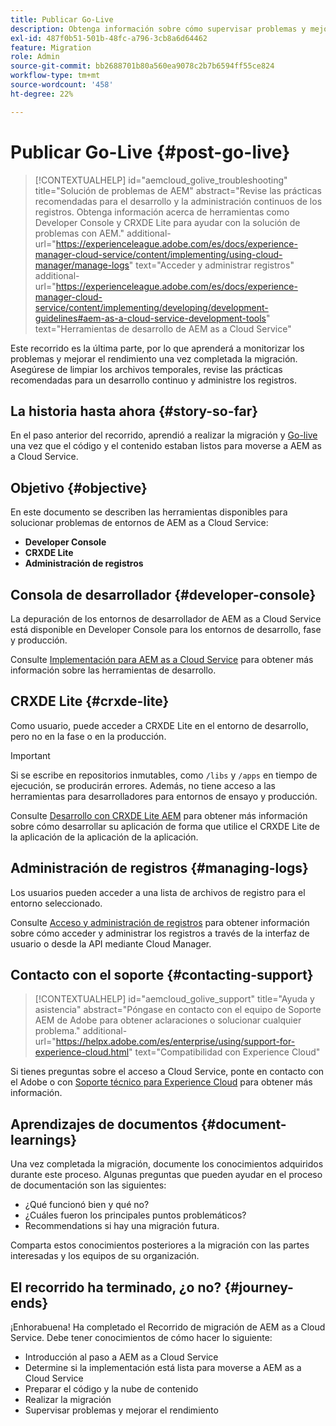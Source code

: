 ```yaml
---
title: Publicar Go-Live
description: Obtenga información sobre cómo supervisar problemas y mejorar el rendimiento.
exl-id: 487f0b51-501b-48fc-a796-3cb8a6d64462
feature: Migration
role: Admin
source-git-commit: bb2688701b80a560ea9078c2b7b6594ff55ce824
workflow-type: tm+mt
source-wordcount: '458'
ht-degree: 22%

---
```


# Publicar Go-Live {#post-go-live}

>[!CONTEXTUALHELP]
>id="aemcloud_golive_troubleshooting"
>title="Solución de problemas de AEM"
>abstract="Revise las prácticas recomendadas para el desarrollo y la administración continuos de los registros. Obtenga información acerca de herramientas como Developer Console y CRXDE Lite para ayudar con la solución de problemas con AEM."
>additional-url="https://experienceleague.adobe.com/es/docs/experience-manager-cloud-service/content/implementing/using-cloud-manager/manage-logs" text="Acceder y administrar registros"
>additional-url="https://experienceleague.adobe.com/es/docs/experience-manager-cloud-service/content/implementing/developing/development-guidelines#aem-as-a-cloud-service-development-tools" text="Herramientas de desarrollo de AEM as a Cloud Service"

Este recorrido es la última parte, por lo que aprenderá a monitorizar los problemas y mejorar el rendimiento una vez completada la migración. Asegúrese de limpiar los archivos temporales, revise las prácticas recomendadas para un desarrollo continuo y administre los registros.

## La historia hasta ahora {#story-so-far}

En el paso anterior del recorrido, aprendió a realizar la migración y [Go-live](/help/journey-migration/go-live.md) una vez que el código y el contenido estaban listos para moverse a AEM as a Cloud Service.

## Objetivo {#objective}

En este documento se describen las herramientas disponibles para solucionar problemas de entornos de AEM as a Cloud Service:

* **Developer Console**
* **CRXDE Lite**
* **Administración de registros**

## Consola de desarrollador {#developer-console}

La depuración de los entornos de desarrollador de AEM as a Cloud Service está disponible en Developer Console para los entornos de desarrollo, fase y producción.

Consulte [Implementación para AEM as a Cloud Service](/help/implementing/developing/introduction/development-guidelines.md#aem-as-a-cloud-service-development-tools) para obtener más información sobre las herramientas de desarrollo.

## CRXDE Lite {#crxde-lite}

Como usuario, puede acceder a CRXDE Lite en el entorno de desarrollo, pero no en la fase o en la producción.

>[!IMPORTANT]
>Si se escribe en repositorios inmutables, como `/libs` y `/apps` en tiempo de ejecución, se producirán errores. Además, no tiene acceso a las herramientas para desarrolladores para entornos de ensayo y producción.

Consulte [Desarrollo con CRXDE Lite AEM](/help/implementing/developing/tools/crxde.md) para obtener más información sobre cómo desarrollar su aplicación de forma que utilice el CRXDE Lite de la aplicación de la aplicación de la aplicación.

## Administración de registros {#managing-logs}

Los usuarios pueden acceder a una lista de archivos de registro para el entorno seleccionado.

Consulte [Acceso y administración de registros](/help/implementing/cloud-manager/manage-logs.md) para obtener información sobre cómo acceder y administrar los registros a través de la interfaz de usuario o desde la API mediante Cloud Manager.

## Contacto con el soporte {#contacting-support}

>[!CONTEXTUALHELP]
>id="aemcloud_golive_support"
>title="Ayuda y asistencia"
>abstract="Póngase en contacto con el equipo de Soporte AEM de Adobe para obtener aclaraciones o solucionar cualquier problema."
>additional-url="https://helpx.adobe.com/es/enterprise/using/support-for-experience-cloud.html" text="Compatibilidad con Experience Cloud"

Si tienes preguntas sobre el acceso a Cloud Service, ponte en contacto con el Adobe o con [Soporte técnico para Experience Cloud](https://helpx.adobe.com/es/enterprise/using/support-for-experience-cloud.html) para obtener más información.

## Aprendizajes de documentos {#document-learnings}

Una vez completada la migración, documente los conocimientos adquiridos durante este proceso. Algunas preguntas que pueden ayudar en el proceso de documentación son las siguientes:

* ¿Qué funcionó bien y qué no?
* ¿Cuáles fueron los principales puntos problemáticos?
* Recommendations si hay una migración futura.

Comparta estos conocimientos posteriores a la migración con las partes interesadas y los equipos de su organización.

## El recorrido ha terminado, ¿o no? {#journey-ends}

¡Enhorabuena! Ha completado el Recorrido de migración de AEM as a Cloud Service. Debe tener conocimientos de cómo hacer lo siguiente:

* Introducción al paso a AEM as a Cloud Service
* Determine si la implementación está lista para moverse a AEM as a Cloud Service
* Preparar el código y la nube de contenido
* Realizar la migración
* Supervisar problemas y mejorar el rendimiento
